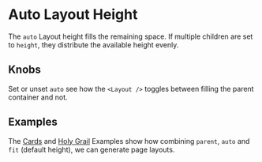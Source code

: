 # Auto Layout Height

The `auto` Layout height fills the remaining space. If multiple children are set to `height`, they distribute the available height evenly.

## Knobs

Set or unset `auto` see how the `<Layout />` toggles between filling the parent container and not.

## Examples

The [Cards](https://gymnastjs.github.io/gymnast/?selectedKind=%20Examples&selectedStory=Cards) and [Holy Grail](https://gymnastjs.github.io/gymnast/?selectedKind=%20Examples&selectedStory=Holy%20Grail) Examples show how combining `parent`, `auto` and `fit` (default height), we can generate page layouts.

